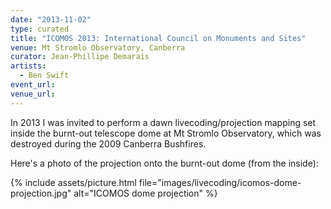 ```yaml
---
date: "2013-11-02"
type: curated
title: "ICOMOS 2013: International Council on Monuments and Sites"
venue: Mt Stromlo Observatory, Canberra
curator: Jean-Phillipe Demarais
artists:
  - Ben Swift
event_url:
venue_url:
---
```


In 2013 I was invited to perform a dawn livecoding/projection mapping set inside
the burnt-out telescope dome at Mt Stromlo Observatory, which was destroyed
during the 2009 Canberra Bushfires.

Here's a photo of the projection onto the burnt-out dome (from the inside):

{% include assets/picture.html file="images/livecoding/icomos-dome-projection.jpg" alt="ICOMOS dome projection" %}
